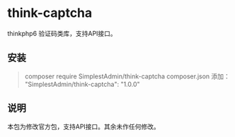 # think-captcha

thinkphp6 验证码类库，支持API接口。

## 安装
> composer require SimplestAdmin/think-captcha
> composer.json 添加： "SimplestAdmin/think-captcha": "1.0.0"


## 说明
本包为修改官方包，支持API接口。其余未作任何修改。
